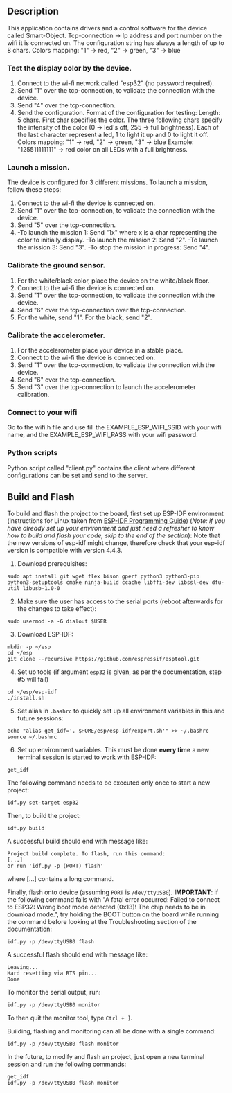 ## Description
This application contains drivers and a control software for the device called Smart-Object.
Tcp-connection -> Ip address and port number on the wifi it is connected on.
The configuration string has always a length of up to 8 chars.
Colors mapping: "1" -> red, "2" -> green, "3" -> blue


### Test the display color by the device.
1. Connect to the wi-fi network called "esp32" (no password required).
2. Send "1" over the tcp-connection, to validate the connection with the device.
3. Send "4" over the tcp-connection.
4. Send the configuration.
Format of the configuration for testing:
Length: 5 chars. First char specifies the color. 
The three following chars specify the intensity of the color (0 -> led's off, 255 -> full brightness).
Each of the last character represent a led, 1 to light it up and 0 to light it off.
Colors mapping: "1" -> red, "2" -> green, "3" -> blue
Example: "125511111111" -> red color on all LEDs with a full brightness.


### Launch a mission.
The device is configured for 3 different missions. 
To launch a mission, follow these steps:
1. Connect to the wi-fi the device is connected on.
2. Send "1" over the tcp-connection, to validate the connection with the device.
3. Send "5" over the tcp-connection.
4. -To launch the mission 1: Send "1x" where x is a char representing the color to initially display.
   -To launch the mission 2: Send "2".
   -To launch the mission 3: Send "3".
   -To stop the mission in progress: Send "4".


### Calibrate the ground sensor.
1. For the white/black color, place the device on the white/black floor.
2. Connect to the wi-fi the device is connected on.
3. Send "1" over the tcp-connection, to validate the connection with the device.
4. Send "6" over the tcp-connection over the tcp-connection.
5. For the white, send "1". For the black, send "2".


### Calibrate the accelerometer.
1. For the accelerometer place your device in a stable place.
2. Connect to the wi-fi the device is connected on.
3. Send "1" over the tcp-connection, to validate the connection with the device.
4. Send "6" over the tcp-connection.
5. Send "3" over the tcp-connection to launch the accelerometer calibration.

### Connect to your wifi
Go to the wifi.h file and use fill the EXAMPLE_ESP_WIFI_SSID  with your wifi name,
and the EXAMPLE_ESP_WIFI_PASS with your wifi password.

### Python scripts
Python script called "client.py" contains the client where different configurations can be set
and send to the server.


## Build and Flash
To build and flash the project to the board, first set up ESP-IDF environment (instructions for Linux taken from [ESP-IDF Programming Guide](https://docs.espressif.com/projects/esp-idf/en/latest/esp32/get-started/index.html)) (_Note: if you have already set up your environment and just need a refresher to know how to build and flash your code, skip to the end of the section_):
Note that the new versions of esp-idf might change, therefore check that your esp-idf version is compatible with version 4.4.3.

1. Download prerequisites:
```
sudo apt install git wget flex bison gperf python3 python3-pip python3-setuptools cmake ninja-build ccache libffi-dev libssl-dev dfu-util libusb-1.0-0
```

2. Make sure the user has access to the serial ports (reboot afterwards for the changes to take effect):
```
sudo usermod -a -G dialout $USER
```

3. Download ESP-IDF:
```
mkdir -p ~/esp
cd ~/esp
git clone --recursive https://github.com/espressif/esptool.git
```

4. Set up tools (if argument `esp32` is given, as per the documentation, step #5 will fail)
```
cd ~/esp/esp-idf
./install.sh
```

5. Set alias in `.bashrc` to quickly set up all environment variables in this and future sessions:
```
echo "alias get_idf='. $HOME/esp/esp-idf/export.sh'" >> ~/.bashrc
source ~/.bashrc
```

6. Set up environment variables. This must be done **every time** a new terminal session is started to work with ESP-IDF:
```
get_idf
```

The following command needs to be executed only once to start a new project:
```
idf.py set-target esp32
```

Then, to build the project:
```
idf.py build
```
A successful build should end with message like:
```
Project build complete. To flash, run this command:
[...]
or run 'idf.py -p (PORT) flash'
```
where [...] contains a long command.

Finally, flash onto device (assuming `PORT` is `/dev/ttyUSB0`). **IMPORTANT**: if the following command fails with "A fatal error occurred: Failed to connect to ESP32: Wrong boot mode detected (0x13)! The chip needs to be in download mode.", try holding the BOOT button on the board while running the command before looking at the Troubleshooting section of the documentation:
```
idf.py -p /dev/ttyUSB0 flash
```
A successful flash should end with message like:
```
Leaving...
Hard resetting via RTS pin...
Done
```

To monitor the serial output, run:
```
idf.py -p /dev/ttyUSB0 monitor
```
To then quit the monitor tool, type `Ctrl + ]`.

Building, flashing and monitoring can all be done with a single command:
```
idf.py -p /dev/ttyUSB0 flash monitor
```

In the future, to modify and flash an project, just open a new terminal session and run the following commands:
```
get_idf
idf.py -p /dev/ttyUSB0 flash monitor
```
